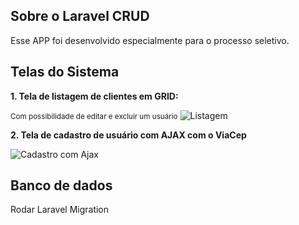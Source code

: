 ## Sobre o Laravel CRUD

<p>Esse APP foi desenvolvido especialmente para o processo seletivo.</p>

## Telas do Sistema
<p><strong>1. Tela de listagem de clientes em GRID:</strong></p>
<small>Com possibilidade de editar e excluir um usuário</small>
<img src="https://i.imgur.com/VhSIVKx_d.webp?maxwidth=760&fidelity=grand" alt="Listagem">

<p><strong>2. Tela de cadastro de usuário com AJAX com o ViaCep</strong></p>
<img src="https://i.imgur.com/CbcZM7y.png" alt="Cadastro com Ajax">

## Banco de dados
<p>Rodar Laravel Migration</p>
